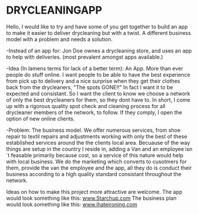 # DRYCLEANINGAPP
Hello, 
I would like to try and have some of you get together to build an app to make it easier to deliver drycleaning but with a twist. A different business model with a problem and needs a solution.

-Instead of an app for: Jon Doe ownes a drycleaning store, and uses an app to help with deliveries. (most prevalent amongst apps available.) 

-Idea (In lamens terms for lack of a better term): An App. More than ever people do stuff online. I want people to be able to have the best experience from pick up to delivery and a nice surprise when they get their clothes back from the drycleaners, "The spots GONE!!" In fact I want it to be expected and consistant.  So I want the client to know we choose a network of only the best drycleaners for them, so they dont have to. In short, I come up with a rigorous quality spot check and cleaning process for all drycleaner members of the network, to follow.  If they comply, I open the option of new online clients. 

-Problem: The business model. We offer numerous services, from shoe repair to textil repairs and adjustments working with only the best of these established services around the the clients local area. Becuause of the way things are setup in the country I reside in, adding a Van and an employee isn´t feasable primarily because cost, so a service of this nature would help with local business. We do the marketing which converts to cusotmers for them, provide the van the employee and the app, all they do is conduct their business according to a high quality standard consistant throughout the network. 

Ideas on how to make this project more attractive are welcome.
The app would look something like this: www.Starchup.com 
The business plan would look something like this: www.ihateironing.com

